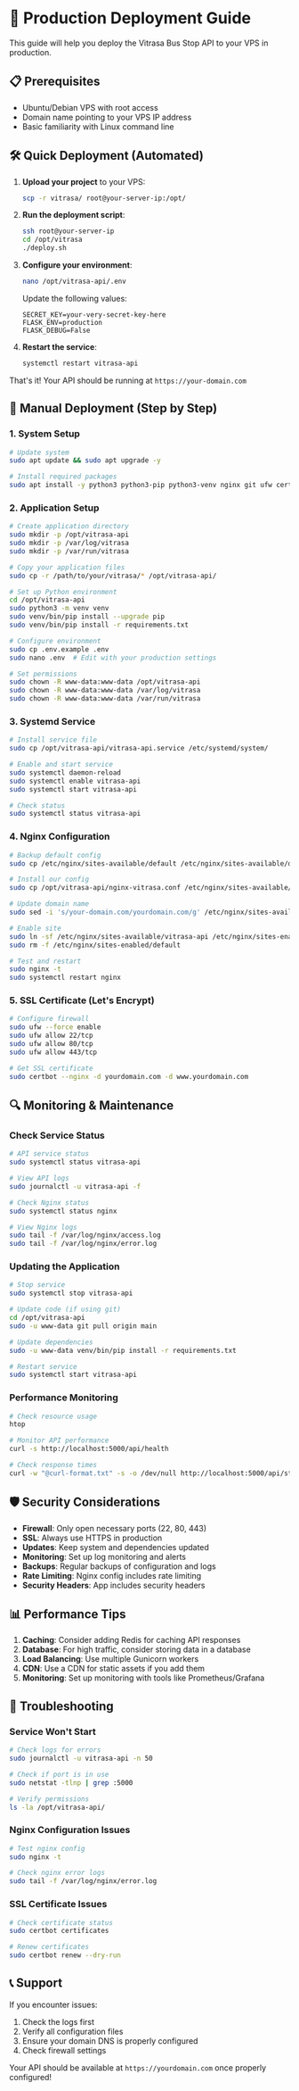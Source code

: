 # 🚀 Production Deployment Guide

This guide will help you deploy the Vitrasa Bus Stop API to your VPS in production.

## 📋 Prerequisites

- Ubuntu/Debian VPS with root access
- Domain name pointing to your VPS IP address
- Basic familiarity with Linux command line

## 🛠 Quick Deployment (Automated)

1. **Upload your project** to your VPS:
   ```bash
   scp -r vitrasa/ root@your-server-ip:/opt/
   ```

2. **Run the deployment script**:
   ```bash
   ssh root@your-server-ip
   cd /opt/vitrasa
   ./deploy.sh
   ```

3. **Configure your environment**:
   ```bash
   nano /opt/vitrasa-api/.env
   ```
   Update the following values:
   ```env
   SECRET_KEY=your-very-secret-key-here
   FLASK_ENV=production
   FLASK_DEBUG=False
   ```

4. **Restart the service**:
   ```bash
   systemctl restart vitrasa-api
   ```

That's it! Your API should be running at `https://your-domain.com`

## 🔧 Manual Deployment (Step by Step)

### 1. System Setup

```bash
# Update system
sudo apt update && sudo apt upgrade -y

# Install required packages
sudo apt install -y python3 python3-pip python3-venv nginx git ufw certbot python3-certbot-nginx
```

### 2. Application Setup

```bash
# Create application directory
sudo mkdir -p /opt/vitrasa-api
sudo mkdir -p /var/log/vitrasa
sudo mkdir -p /var/run/vitrasa

# Copy your application files
sudo cp -r /path/to/your/vitrasa/* /opt/vitrasa-api/

# Set up Python environment
cd /opt/vitrasa-api
sudo python3 -m venv venv
sudo venv/bin/pip install --upgrade pip
sudo venv/bin/pip install -r requirements.txt

# Configure environment
sudo cp .env.example .env
sudo nano .env  # Edit with your production settings

# Set permissions
sudo chown -R www-data:www-data /opt/vitrasa-api
sudo chown -R www-data:www-data /var/log/vitrasa
sudo chown -R www-data:www-data /var/run/vitrasa
```

### 3. Systemd Service

```bash
# Install service file
sudo cp /opt/vitrasa-api/vitrasa-api.service /etc/systemd/system/

# Enable and start service
sudo systemctl daemon-reload
sudo systemctl enable vitrasa-api
sudo systemctl start vitrasa-api

# Check status
sudo systemctl status vitrasa-api
```

### 4. Nginx Configuration

```bash
# Backup default config
sudo cp /etc/nginx/sites-available/default /etc/nginx/sites-available/default.backup

# Install our config
sudo cp /opt/vitrasa-api/nginx-vitrasa.conf /etc/nginx/sites-available/vitrasa-api

# Update domain name
sudo sed -i 's/your-domain.com/yourdomain.com/g' /etc/nginx/sites-available/vitrasa-api

# Enable site
sudo ln -sf /etc/nginx/sites-available/vitrasa-api /etc/nginx/sites-enabled/
sudo rm -f /etc/nginx/sites-enabled/default

# Test and restart
sudo nginx -t
sudo systemctl restart nginx
```

### 5. SSL Certificate (Let's Encrypt)

```bash
# Configure firewall
sudo ufw --force enable
sudo ufw allow 22/tcp
sudo ufw allow 80/tcp
sudo ufw allow 443/tcp

# Get SSL certificate
sudo certbot --nginx -d yourdomain.com -d www.yourdomain.com
```

## 🔍 Monitoring & Maintenance

### Check Service Status
```bash
# API service status
sudo systemctl status vitrasa-api

# View API logs
sudo journalctl -u vitrasa-api -f

# Check Nginx status
sudo systemctl status nginx

# View Nginx logs
sudo tail -f /var/log/nginx/access.log
sudo tail -f /var/log/nginx/error.log
```

### Updating the Application
```bash
# Stop service
sudo systemctl stop vitrasa-api

# Update code (if using git)
cd /opt/vitrasa-api
sudo -u www-data git pull origin main

# Update dependencies
sudo -u www-data venv/bin/pip install -r requirements.txt

# Restart service
sudo systemctl start vitrasa-api
```

### Performance Monitoring
```bash
# Check resource usage
htop

# Monitor API performance
curl -s http://localhost:5000/api/health

# Check response times
curl -w "@curl-format.txt" -s -o /dev/null http://localhost:5000/api/stop/20195
```

## 🛡 Security Considerations

- **Firewall**: Only open necessary ports (22, 80, 443)
- **SSL**: Always use HTTPS in production
- **Updates**: Keep system and dependencies updated
- **Monitoring**: Set up log monitoring and alerts
- **Backups**: Regular backups of configuration and logs
- **Rate Limiting**: Nginx config includes rate limiting
- **Security Headers**: App includes security headers

## 📊 Performance Tips

1. **Caching**: Consider adding Redis for caching API responses
2. **Database**: For high traffic, consider storing data in a database
3. **Load Balancing**: Use multiple Gunicorn workers
4. **CDN**: Use a CDN for static assets if you add them
5. **Monitoring**: Set up monitoring with tools like Prometheus/Grafana

## 🐛 Troubleshooting

### Service Won't Start
```bash
# Check logs for errors
sudo journalctl -u vitrasa-api -n 50

# Check if port is in use
sudo netstat -tlnp | grep :5000

# Verify permissions
ls -la /opt/vitrasa-api/
```

### Nginx Configuration Issues
```bash
# Test nginx config
sudo nginx -t

# Check nginx error logs
sudo tail -f /var/log/nginx/error.log
```

### SSL Certificate Issues
```bash
# Check certificate status
sudo certbot certificates

# Renew certificates
sudo certbot renew --dry-run
```

## 📞 Support

If you encounter issues:
1. Check the logs first
2. Verify all configuration files
3. Ensure your domain DNS is properly configured
4. Check firewall settings

Your API should be available at `https://yourdomain.com` once properly configured!
